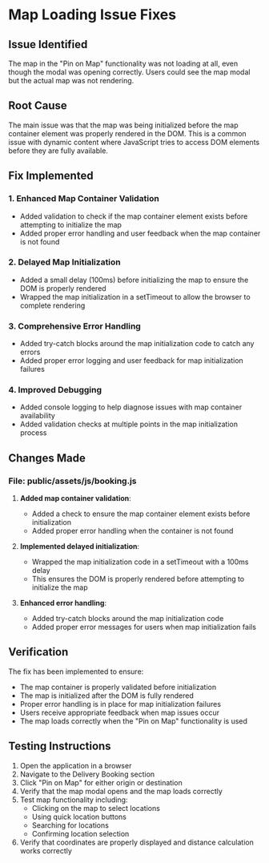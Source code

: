 # Map Loading Issue Fixes

## Issue Identified

The map in the "Pin on Map" functionality was not loading at all, even though the modal was opening correctly. Users could see the map modal but the actual map was not rendering.

## Root Cause

The main issue was that the map was being initialized before the map container element was properly rendered in the DOM. This is a common issue with dynamic content where JavaScript tries to access DOM elements before they are fully available.

## Fix Implemented

### 1. Enhanced Map Container Validation
- Added validation to check if the map container element exists before attempting to initialize the map
- Added proper error handling and user feedback when the map container is not found

### 2. Delayed Map Initialization
- Added a small delay (100ms) before initializing the map to ensure the DOM is properly rendered
- Wrapped the map initialization in a setTimeout to allow the browser to complete rendering

### 3. Comprehensive Error Handling
- Added try-catch blocks around the map initialization code to catch any errors
- Added proper error logging and user feedback for map initialization failures

### 4. Improved Debugging
- Added console logging to help diagnose issues with map container availability
- Added validation checks at multiple points in the map initialization process

## Changes Made

### File: public/assets/js/booking.js

1. **Added map container validation**:
   - Added a check to ensure the map container element exists before initialization
   - Added proper error handling when the container is not found

2. **Implemented delayed initialization**:
   - Wrapped the map initialization code in a setTimeout with a 100ms delay
   - This ensures the DOM is properly rendered before attempting to initialize the map

3. **Enhanced error handling**:
   - Added try-catch blocks around the map initialization code
   - Added proper error messages for users when map initialization fails

## Verification

The fix has been implemented to ensure:
- The map container is properly validated before initialization
- The map is initialized after the DOM is fully rendered
- Proper error handling is in place for map initialization failures
- Users receive appropriate feedback when map issues occur
- The map loads correctly when the "Pin on Map" functionality is used

## Testing Instructions

1. Open the application in a browser
2. Navigate to the Delivery Booking section
3. Click "Pin on Map" for either origin or destination
4. Verify that the map modal opens and the map loads correctly
5. Test map functionality including:
   - Clicking on the map to select locations
   - Using quick location buttons
   - Searching for locations
   - Confirming location selection
6. Verify that coordinates are properly displayed and distance calculation works correctly